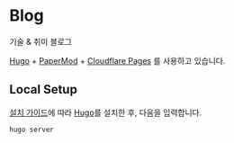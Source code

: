 # Blog
기술 & 취미 블로그

[Hugo] + [PaperMod] + [Cloudflare Pages] 를 사용하고 있습니다.

[Hugo]: https://gohugo.io/
[PaperMod]: https://github.com/adityatelange/hugo-PaperMod
[Cloudflare Pages]: https://pages.cloudflare.com/

## Local Setup
[설치 가이드][Hugo-install]에 따라 [Hugo]를 설치한 후, 다음을 입력합니다.

```bash
hugo server
```

[Hugo-install]: https://gohugo.io/getting-started/installing/
